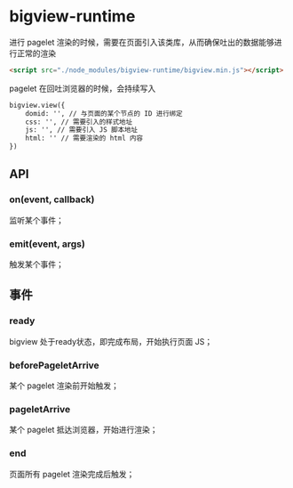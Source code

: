 # bigview-runtime

进行 pagelet 渲染的时候，需要在页面引入该类库，从而确保吐出的数据能够进行正常的渲染

``` html
<script src="./node_modules/bigview-runtime/bigview.min.js"></script>
```

pagelet 在回吐浏览器的时候，会持续写入

``` html
bigview.view({
    domid: '', // 与页面的某个节点的 ID 进行绑定
    css: '', // 需要引入的样式地址
    js: '', // 需要引入 JS 脚本地址
    html: '' // 需要渲染的 html 内容
})
```

## API

### on(event, callback)

监听某个事件；

### emit(event, args)

触发某个事件；




## 事件

### ready 

bigview 处于ready状态，即完成布局，开始执行页面 JS；

### beforePageletArrive

某个 pagelet 渲染前开始触发；

### pageletArrive

某个 pagelet 抵达浏览器，开始进行渲染；

### end

页面所有 pagelet 渲染完成后触发；



